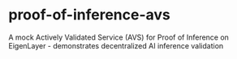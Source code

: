 # proof-of-inference-avs
A mock Actively Validated Service (AVS) for Proof of Inference on EigenLayer - demonstrates decentralized AI inference validation
